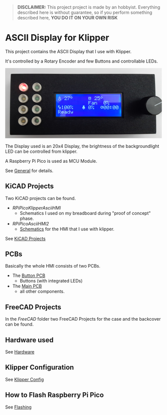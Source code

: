 >  **DISCLAIMER:**
>   This project project is made by an hobbyist.
>   Everything described here is without guarantee, so if you perform something described here, **YOU DO IT ON YOUR OWN RISK**
>

ASCII Display for Klipper
=========================

This project contains the ASCII Display that I use with Klipper.

It's controlled by a Rotary Encoder and few Buttons and controllable LEDs.

![HMI](doc/img/HMI.jpg)

The Display used is an 20x4 Display, the brightness of the backgroundlight LED can be controlled from klipper.

A Raspberry Pi Pico is used as MCU Module.

See [General](doc/General.md) for details.

KiCAD Projects
--------------
Two KiCAD projects can be found.

* _RPiPicoKlipperAsciiHMI_
  * Schematics I used on my breadboard during "proof of concept" phase.
* _RPiPicoAsciiHMI2_
  * [Schematics](../RaspberryPicoKlipperHMI/RPiPicoAsciiHMI2/Schematic.pdf) for the HMI that I use with klipper.


See [KiCAD Projects](doc/KiCAD_Projects.md)


PCBs
----
Basically the whole HMI consists of two PCBs.

* The [Button PCB](doc/BTN_LED_PCB.md)
    * Buttons (with integrated LEDs)
* The [Main PCB](doc/Main_PCB.md)
  * all other components.

FreeCAD Projects
----------------
In the _FreeCAD_ folder two FreeCAD Projects for the case and the backcover can be found.


Hardware used
-------------
See [Hardware](Hardware.md)

Klipper Configuration
---------------------
See [Klipper Config](KlipperConfig.md)

How to Flash Raspberry Pi Pico
------------------------------
See [Flashing](Flashing.md)
